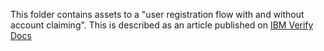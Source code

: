 This folder contains assets to a "user registration flow with and without account claiming". This is described as an article published on [IBM Verify Docs](https://docs.verify.ibm.com)

